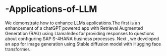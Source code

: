 # -Applications-of-LLM
We demonstrate how to enhance LLMs applications.The first is an enhancement of a chatGPT powered app with Retrieval Augmented Generation (RAG) using LlamaIndex for providing responses to questions about configuring SAP S-4HANA business processes. Next , we developed an app for image generation using Stable diffusion model with Hugging face transformer.
